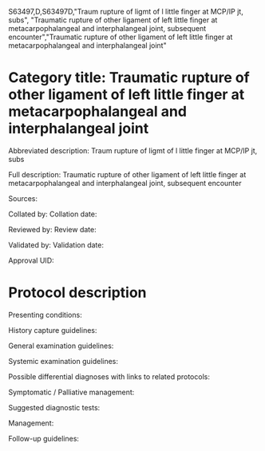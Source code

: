 S63497,D,S63497D,"Traum rupture of ligmt of l little finger at MCP/IP jt, subs", "Traumatic rupture of other ligament of left little finger at metacarpophalangeal and interphalangeal joint, subsequent encounter","Traumatic rupture of other ligament of left little finger at metacarpophalangeal and interphalangeal joint"
# Category title: Traumatic rupture of other ligament of left little finger at metacarpophalangeal and interphalangeal joint

Abbreviated description: Traum rupture of ligmt of l little finger at MCP/IP jt, subs

Full description: Traumatic rupture of other ligament of left little finger at metacarpophalangeal and interphalangeal joint, subsequent encounter

Sources:

Collated by:
Collation date:

Reviewed by:
Review date:

Validated by:
Validation date:

Approval UID:

# Protocol description

Presenting conditions:

History capture guidelines:

General examination guidelines:

Systemic examination guidelines:

Possible differential diagnoses with links to related protocols:

Symptomatic / Palliative management:

Suggested diagnostic tests:

Management:

Follow-up guidelines:
